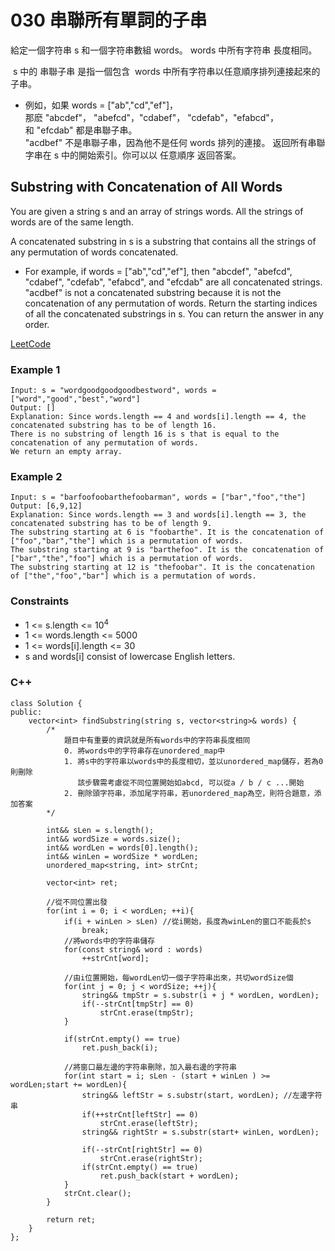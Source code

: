 # 030 串聯所有單詞的子串

給定一個字符串 s 和一個字符串數組 words。 words 中所有字符串 長度相同。

 s 中的 串聯子串 是指一個包含  words 中所有字符串以任意順序排列連接起來的子串。

* 例如，如果 words = ["ab","cd","ef"]，   
那麽 "abcdef"， "abefcd"，"cdabef"， "cdefab"，"efabcd"， 和 "efcdab" 都是串聯子串。   
"acdbef" 不是串聯子串，因為他不是任何 words 排列的連接。
返回所有串聯字串在 s 中的開始索引。你可以以 任意順序 返回答案。

## Substring with Concatenation of All Words

You are given a string s and an array of strings words. All the strings of words are of the same length.

A concatenated substring in s is a substring that contains all the strings of any permutation of words concatenated.

* For example, if words = ["ab","cd","ef"], then "abcdef", "abefcd", "cdabef", "cdefab", "efabcd", and "efcdab" are all concatenated strings. "acdbef" is not a concatenated substring because it is not the concatenation of any permutation of words.
Return the starting indices of all the concatenated substrings in s. You can return the answer in any order.

[LeetCode](https://leetcode-cn.com/substring-with-concatenation-of-all-words/)

### Example 1

```
Input: s = "wordgoodgoodgoodbestword", words = ["word","good","best","word"]
Output: []
Explanation: Since words.length == 4 and words[i].length == 4, the concatenated substring has to be of length 16.
There is no substring of length 16 is s that is equal to the concatenation of any permutation of words.
We return an empty array.
```

### Example 2

```
Input: s = "barfoofoobarthefoobarman", words = ["bar","foo","the"]
Output: [6,9,12]
Explanation: Since words.length == 3 and words[i].length == 3, the concatenated substring has to be of length 9.
The substring starting at 6 is "foobarthe". It is the concatenation of ["foo","bar","the"] which is a permutation of words.
The substring starting at 9 is "barthefoo". It is the concatenation of ["bar","the","foo"] which is a permutation of words.
The substring starting at 12 is "thefoobar". It is the concatenation of ["the","foo","bar"] which is a permutation of words.
``` 

### Constraints

* 1 <= s.length <= 10<sup>4</sup>
* 1 <= words.length <= 5000
* 1 <= words[i].length <= 30
* s and words[i] consist of lowercase English letters.

### C++ 

```
class Solution {
public:
    vector<int> findSubstring(string s, vector<string>& words) {
        /*
            題目中有重要的資訊就是所有words中的字符串長度相同
            0. 將words中的字符串存在unordered_map中
            1. 將s中的字符串以words中的長度相切，並以unordered_map儲存，若為0則刪除
               該步驟需考慮從不同位置開始如abcd, 可以從a / b / c ...開始
            2. 刪除頭字符串，添加尾字符串，若unordered_map為空，則符合題意，添加答案            
        */

        int&& sLen = s.length();
        int&& wordSize = words.size();
        int&& wordLen = words[0].length();
        int&& winLen = wordSize * wordLen;
        unordered_map<string, int> strCnt;

        vector<int> ret;

        //從不同位置出發
        for(int i = 0; i < wordLen; ++i){
            if(i + winLen > sLen) //從i開始，長度為winLen的窗口不能長於s
                break;
            //將words中的字符串儲存
            for(const string& word : words)
                ++strCnt[word];
            
            //由i位置開始，每wordLen切一個子字符串出來，共切wordSize個
            for(int j = 0; j < wordSize; ++j){
                string&& tmpStr = s.substr(i + j * wordLen, wordLen);
                if(--strCnt[tmpStr] == 0)
                    strCnt.erase(tmpStr);
            }

            if(strCnt.empty() == true)
                ret.push_back(i);

            //將窗口最左邊的字符串刪除，加入最右邊的字符串
            for(int start = i; sLen - (start + winLen ) >= wordLen;start += wordLen){                
                string&& leftStr = s.substr(start, wordLen); //左邊字符串
                if(++strCnt[leftStr] == 0)
                    strCnt.erase(leftStr);
                string&& rightStr = s.substr(start+ winLen, wordLen);
                
                if(--strCnt[rightStr] == 0)
                    strCnt.erase(rightStr);
                if(strCnt.empty() == true)
                    ret.push_back(start + wordLen);
            }
            strCnt.clear();
        }        

        return ret;
    }
};
```

